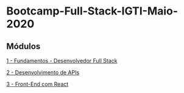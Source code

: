 # Bootcamp-Full-Stack-IGTI-Maio-2020

## Módulos
[1 - Fundamentos - Desenvolvedor Full Stack](https://github.com/thiagorcode/Bootcamp-Full-Stack-IGTI/tree/master/Módulo-1 "1 - Fundamentos - Desenvolvedor Full Stack")

[2 - Desenvolvimento de APIs](https://github.com/thiagorcode/Bootcamp-Full-Stack-IGTI/tree/master/M%C3%B3dulo-2 "2 - Desenvolvimento de APIs")

[3 - Front-End com React](https://github.com/thiagorcode/Bootcamp-Full-Stack-IGTI/tree/master/Módulo-3 "Front-End com React")

